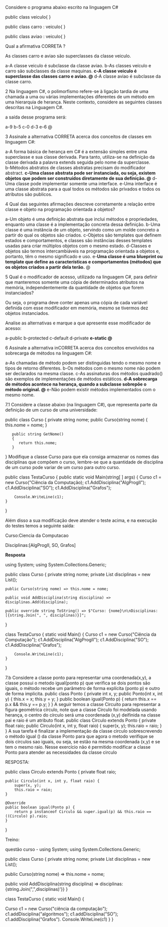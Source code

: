 
Considere o programa abaixo escrito na linguagem C#

public class veiculo{ }

public class carro : veiculo{ }

public class aviao : veiculo{ }

Qual a afirmativa CORRETA ?
	

As classes carro e aviao são superclasses da classe veiculo.

a-A classe veiculo é subclasse da classe aviao.
b-As classes veículo e carro são subclasses da classe maquinas.
**c-A classe veiculo é superclasse das classes carro e aviao. @**
d-A classe aviao é subclasse da classe carro.

2
Na linguagem C#, o polimorfismo refere-se à ligação tardia de uma chamada a uma ou várias implementações diferentes de um método em uma hierarquia de herança. Neste contexto, considere as seguintes classes descritas na Linguagem C#.

a saída desse programa será:
	
a-9
b-5
c-0
d-3
e-6 @

3
Assinale a alternativa CORRETA acerca dos conceitos de classes em linguagem C#:
	

a-A forma básica de herança em C# é a extensão simples entre uma superclasse e sua classe derivada. Para tanto, utiliza-se na definição da classe derivada a palavra extends seguida pelo nome da superclasse.	
b-Métodos abstratos de classes abstratas precisam do modificador abstract.
**c-Uma classe abstrata pode ser instanciada, ou seja, existem objetos que podem ser construídos diretamente de sua definição. @**
d-Uma classe pode implementar somente uma interface.
e-Uma interface é uma classe abstrata para a qual todos os métodos são privados e todos os atributos são publicos.

4
Qual das seguintes afirmações descreve corretamente a relação entre classe e objeto na programação orientada a objetos?
	
a-Um objeto é uma definição abstrata que inclui métodos e propriedades, enquanto uma classe é a implementação concreta dessa definição.
b-Uma classe é uma instância de um objeto, servindo como um molde concreto a partir do qual os objetos são criados.
c-Objetos são templates que definem estados e comportamentos, e classes são instâncias desses templates usadas para criar múltiplos objetos com o mesmo estado.
d-Classes e objetos são termos intercambiáveis na programação orientada a objetos e, portanto, têm o mesmo significado e uso.
e-**Uma classe é uma blueprint ou template que define as características e comportamentos (métodos) que os objetos criados a partir dela terão.** @

5
Qual é o modificador de acesso, utilizado na linguagem C#, para definir que manteremos somente uma cópia de determinados atributos na memória, independentemente da quantidade de objetos que forem instanciados?

Ou seja, o programa deve conter apenas uma cópia de cada variável definida com esse modificador em memória, mesmo se tivermos dez objetos instanciados.

Analise as alternativas e marque a que apresente esse modificador de acesso:	

a-public
b-protected
c-default
d-private
**e-static @**

6
Assinale a alternativa inCORRETA acerca dos conceitos envolvidos na sobrecarga de métodos na linguagem C#: 
	

a-As chamadas de método podem ser distinguidas tendo o mesmo nome e tipos de retorno diferentes.
b-Os métodos com o mesmo nome não podem ser declarados na mesma classe.
c-As assinaturas dos métodos quadrado() são exemplos de implementações de métodos estáticos.
**d-A sobrecarga de métodos acontece na herança, quando a subclasse sobrepõe o método original. @**
e-Não podem existir métodos implementados com o mesmo nome.

7.1
Considere a classe abaixo (na linguagem C#), que representa parte da definição de um curso de uma universidade:

public class Curso
{
      private string nome;
      public Curso(string nome)
      {
          this.nome = nome;
       }

       public string GetNome()
       {
          return this.nome;
       }
}
Modifique a classe Curso para que ela consiga armazenar os nomes das disciplinas que compõem o curso, lembre-se que a quantidade de disciplina de um curso pode variar de um curso para outro curso.

public class TestaCurso
{
    public static void Main(string[ ] args)
    {
         Curso c1 = new Curso("Ciência da Computação);
         c1.AddDisciplina("AlgProgII");
         c1.AddDisciplina("SO");
         c1.AddDisciplina("Grafos");

        Console.WriteLine(c1);
    }
}

Além disso a sua modificação deve atender o teste acima, e na execução  do testes temos a seguinte saída:

Curso:Ciencia da Computacao

Disciplinas:[AlgProgII, SO, Grafos]

**Resposta**

using System;
using System.Collections.Generic;

public class Curso
{
    private string nome;
    private List<string> disciplinas = new List<string>();

    public Curso(string nome) => this.nome = nome;

    public void AddDisciplina(string disciplina) => disciplinas.Add(disciplina);

    public override string ToString() => $"Curso: {nome}\n\nDisciplinas: [{string.Join(", ", disciplinas)}]";
}

class TestaCurso
{
    static void Main()
    {
        Curso c1 = new Curso("Ciência da Computação");
        c1.AddDisciplina("AlgProgII");
        c1.AddDisciplina("SO");
        c1.AddDisciplina("Grafos");

        Console.WriteLine(c1);
    }
}


7.b
Considere a classe ponto para representar uma coordenada(x,y), a classe possui o metodo igual(ponto p) que verifica se dois pontos são iguais, o método recebe um parâmetro de forma explícita (ponto p) e outro de forma implicita. public class Ponto { private int x, y; public Ponto(int x, int y) { this.x = x; this.y = y; } public boolean igual(Ponto p) { return this.x == p.x && this.y == p.y; } } A seguir temos a classe Circuito para representar a figura geométrica círculo, note que a classe Circulo foi modelada usando herança, o centro do círculo será uma coordenada (x,y) deifinida na classe pai e raio é um atributo float. public class Circulo extends Ponto { private float raio; public Circulo(int x, int y, float raio) { super(x, y); this.raio = raio; } } A sua tarefa é finalizar a implementação da classe circulo sobrescrevendo o método igual () da classe Ponto para que agora o metodo verifique se dois circulos sao iguais, ou seja, se estão na mesma coordenada (x,y) e se tem o mesmo raio. Nesse exercício não é permitido modificar a classe Ponto para atender as necessidades da classe circulo

RESPOSTA:

public class Circulo extends Ponto {
    private float raio;

    public Circulo(int x, int y, float raio) {
        super(x, y);
        this.raio = raio;
    }

    @Override
    public boolean igual(Ponto p) {
        return p instanceof Circulo && super.igual(p) && this.raio == ((Circulo) p).raio;
    }
}


Treino: 

questão curso -
using System;
using System.Collections.Generic; 

public class Curso {
private string nome;
private List<string> disciplinas = new List<string>();

public Curso(string nome) => this.nome = nome; 

public void AddDisciplina(string disciplina) => disciplinas: {string.Join(",",disciplinas)'}}
}

class TestaCurso {
static void Main() {

Curso c1 = new Curso("ciência da computação");
c1.addDisciplina("algoritmos");
c1.addDisciplina("SO");
c1.addDisciplina("Grafos").
Console.WriteLine(c1)
}
}